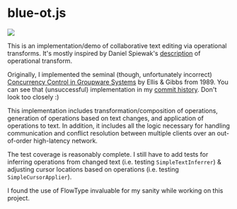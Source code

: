 # blue-ot.js

![](http://i.imgur.com/v5DMkCr.gif)

This is an implementation/demo of collaborative text editing via operational transforms. It's mostly inspired by Daniel Spiewak's [description](http://www.codecommit.com/blog/java/understanding-and-applying-operational-transformation) of operational transform.

Originally, I implemented the seminal (though, unfortunately incorrect) [Concurrency Control in Groupware Systems](https://www.lri.fr/~mbl/ENS/CSCW/2012/papers/Ellis-SIGMOD89.pdf) by Ellis & Gibbs from 1989. You can see that (unsuccessful) implementation in my [commit history](https://github.com/cricklet/blue.js/commit/749d94b6122dfb90130523bb14a1f734e7de54c4). Don't look too closely :)

This implementation includes transformation/composition of operations, generation of operations based on text changes, and application of operations to text. In addition, it includes all the logic necessary for handling communication and conflict resolution between multiple clients over an out-of-order high-latency network.

The test coverage is reasonably complete. I still have to add tests for inferring operations from changed text (i.e. testing `SimpleTextInferrer`) & adjusting cursor locations based on operations (i.e. testing `SimpleCursorApplier`).

I found the use of FlowType invaluable for my sanity while working on this project.
